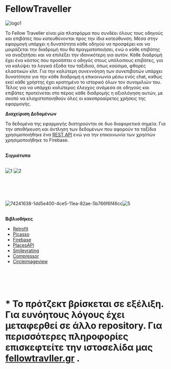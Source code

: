 # FellowTraveller
![logo1](https://user-images.githubusercontent.com/38664123/73066580-10c89080-3eaf-11ea-9d96-34b9dfdf9590.png)

  To Fellow Traveller είναι μία πλατφόρμα που συνδέει όλους τους οδηγούς και επιβάτες που κατευθύνονται προς την ίδια κατεύθυνση. Μέσα στην εφαρμογή υπάρχει η δυνατότητα κάθε οδηγού να προσφέρει και να μοιράζεται την διαδρομή που θα πραγματοποιήσει, ενώ ο κάθε επιβάτης να αναζητήσει και να επιλέξει την ιδανικότερη για αυτόν. Κάθε διαδρομή έχει ένα κόστος που προσάπτει ο οδηγός στους υπόλοιπους επιβάτες, για να καλύψει τα λογικά έξοδα του ταξιδιού, όπως καύσιμα, φθορές ελαστικών κλπ. Για την καλύτερη συνεννόηση των συνεπιβατών υπάρχει δυνατότητα για την κάθε διαδρομή η επικοινωνία μέσω ενός chat, καθώς εκεί κάθε χρήστης έχει κρατημένο το ιστορικό όλων τον συνομιλιών του. Τέλος για να υπάρχει καλύτερος έλεγχος ανάμεσα σε οδηγούς και επιβάτες προτείνεται στο πέρας κάθε διαδρομής η αξιολόγηση αυτών, με σκοπό να ελαχιστοποιηθούν όλες οι κακοπροαίρετες χρήσεις της εφαρμογής.

<b>Διαχείριση Δεδομένων</b>
<br/>

Τα δεδομένα της εφαρμογής διατηρούνται σε δυο διαφορετικά σημεία. Για την αποθήκευση και άντληση των δεδομένων που αφορούν τα ταξίδια χρησιμοποιήθηκε ένα [REST API](https://github.com/ChrissSav/FellowTravellerBackEnd) ενώ για την επικοινωνία των χρηστών χρησιμοποιήθηκε το Firebase.
<br/>
<br/>

<b>Σιγμιότυπα</b>
<br/><br/>


![1](https://user-images.githubusercontent.com/38664123/74241534-e8c99180-4ce4-11ea-8f8c-bbf7d43937ba.png)
![2](https://user-images.githubusercontent.com/38664123/74241597-0ac31400-4ce5-11ea-81e8-19f24a78f41a.png)
<br/>
<br/>
<br/>
<br/>
<br/>
<br/>
![74241638-1dd5e400-4ce5-11ea-82ae-5b766f6f46cc](https://user-images.githubusercontent.com/38664123/74242645-f97b0700-4ce6-11ea-93d0-bc0bc62f8559.png)![5](https://user-images.githubusercontent.com/38664123/74242012-d3089c00-4ce5-11ea-97b1-b4598a280686.png)





<b><br/>Βιβλιοθήκες</b>
- [Retrofit](https://square.github.io/retrofit/)
- [Picasso](https://square.github.io/picasso/) 
- [Firebase](https://firebase.google.com/?gclid=EAIaIQobChMIxKjK_Pik5wIVgtDeCh3QfQ5MEAAYASAAEgLuv_D_BwE)
- [PlacesAPI](https://cloud.google.com/maps-platform/places/?utm_source=google&utm_medium=cpc&utm_campaign=FY18-Q2-global-demandgen-paidsearchonnetworkhouseads-cs-maps_contactsal_saf&utm_content=text-ad-none-none-DEV_c-CRE_397052992298-ADGP_Hybrid+%7C+AW+SEM+%7C+BKWS+~+Places+%7C+BMM+%7C+Google+Maps+Places+API-KWID_43700049595992094-kwd-301485308762-userloc_9067682&utm_term=KW_%2Bgoogle%20%2Bplaces%20%2Bapi-ST_%2Bgoogle+%2Bplaces+%2Bapi&gclid=EAIaIQobChMIgfCep_mk5wIVh-F3Ch0i5ggMEAAYASAAEgI_3PD_BwE)
- [Smileyrating](https://github.com/sujithkanna/SmileyRating) 
- [Compressor](https://github.com/zetbaitsu/Compressor) 
- [Circleimageview](https://github.com/hdodenhof/CircleImageView)
<br/><br/><br/><br/><br/>
# <b>*  Το πρότζεκτ βρίσκεται σε εξέλιξη. Για ευνόητους λόγους έχει μεταφερθεί σε άλλο repository. Για περισσότερες πληροφορίες επισκεφτείτε την ιστοσελίδα μας [fellowtravller.gr](https://fellowtraveller.gr/) .</b>
